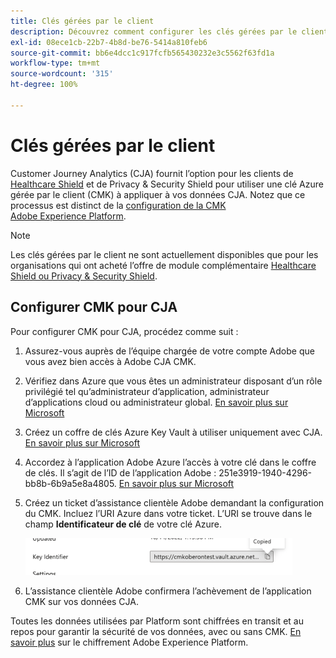 ```yaml
---
title: Clés gérées par le client
description: Découvrez comment configurer les clés gérées par le client pour CJA.
exl-id: 08ece1cb-22b7-4b8d-be76-5414a810feb6
source-git-commit: bb6e4dcc1c917fcfb565430232e3c5562f63fd1a
workflow-type: tm+mt
source-wordcount: '315'
ht-degree: 100%

---
```


# Clés gérées par le client

Customer Journey Analytics (CJA) fournit l’option pour les clients de [Healthcare Shield](https://www.adobe.com/trust/compliance/hipaa-ready.html) et de Privacy &amp; Security Shield pour utiliser une clé Azure gérée par le client (CMK) à appliquer à vos données CJA.  Notez que ce processus est distinct de la [configuration de la CMK Adobe Experience Platform](https://experienceleague.adobe.com/docs/experience-platform/landing/governance-privacy-security/customer-managed-keys.html?lang=fr).

>[!NOTE]
>
>Les clés gérées par le client ne sont actuellement disponibles que pour les organisations qui ont acheté l’offre de module complémentaire [Healthcare Shield ou Privacy &amp; Security Shield](https://experienceleague.adobe.com/docs/blueprints-learn/architecture/vertical-blueprints/healthcare-vertical.html%3Flang%3Den).

## Configurer CMK pour CJA

Pour configurer CMK pour CJA, procédez comme suit :

1. Assurez-vous auprès de l’équipe chargée de votre compte Adobe que vous avez bien accès à Adobe CJA CMK.
1. Vérifiez dans Azure que vous êtes un administrateur disposant d’un rôle privilégié tel qu’administrateur d’application, administrateur d’applications cloud ou administrateur global. [En savoir plus sur Microsoft](https://learn.microsoft.com/fr-fr/azure/active-directory/roles/permissions-reference)
1. Créez un coffre de clés Azure Key Vault à utiliser uniquement avec CJA. [En savoir plus sur Microsoft](https://learn.microsoft.com/fr-fr/azure/key-vault/general/)
1. Accordez à l’application Adobe Azure l’accès à votre clé dans le coffre de clés. Il s’agit de l’ID de l’application Adobe : 251e3919-1940-4296-bb8b-6b9a5e8a4805. [En savoir plus sur Microsoft](https://learn.microsoft.com/fr-fr/azure/storage/common/customer-managed-keys-configure-cross-tenant-existing-account?toc=%2Fazure%2Fstorage%2Fblobs%2Ftoc.json&amp;tabs=powershell-preview%2Cazure-portal#the-customer-grants-the-service-providers-app-access-to-the-key-in-the-key-vault)
1. Créez un ticket d’assistance clientèle Adobe demandant la configuration du CMK. Incluez l’URI Azure dans votre ticket. L’URI se trouve dans le champ **Identificateur de clé** de votre clé Azure.

   ![](assets/key-identifier.png)

1. L’assistance clientèle Adobe confirmera l’achèvement de l’application CMK sur vos données CJA.

Toutes les données utilisées par Platform sont chiffrées en transit et au repos pour garantir la sécurité de vos données, avec ou sans CMK. [En savoir plus](https://experienceleague.adobe.com/docs/experience-platform/landing/governance-privacy-security/encryption.html?lang=fr) sur le chiffrement Adobe Experience Platform.
